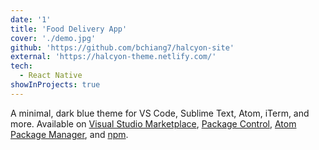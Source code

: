 ```yaml
---
date: '1'
title: 'Food Delivery App'
cover: './demo.jpg'
github: 'https://github.com/bchiang7/halcyon-site'
external: 'https://halcyon-theme.netlify.com/'
tech:
  - React Native
showInProjects: true
---
```


A minimal, dark blue theme for VS Code, Sublime Text, Atom, iTerm, and more. Available on [Visual Studio Marketplace](https://marketplace.visualstudio.com/items?itemName=brittanychiang.halcyon-vscode), [Package Control](https://packagecontrol.io/packages/Halcyon%20Theme), [Atom Package Manager](https://atom.io/themes/halcyon-syntax), and [npm](https://www.npmjs.com/package/hyper-halcyon-theme).
